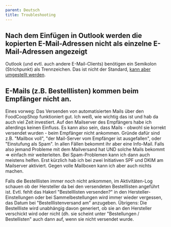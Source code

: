 ```yaml
---
parent: Deutsch
title: Troubleshooting
---
```


## Nach dem Einfügen in Outlook werden die kopierten E-Mail-Adressen nicht als einzelne E-Mail-Adressen angezeigt

Outlook (und evtl. auch andere E-Mail-Clients) benötigen ein Semikolon (Strichpunkt) als Trennzeichen. Das ist nicht der Standard, [kann aber umgestellt werden](https://www.lifewire.com/separate-multiple-email-recipients-1173274).

## E-Mails (z.B. Bestelllisten) kommen beim Empfänger nicht an.

Eines vorweg: Das Versenden von automatisierten Mails über den FoodCoopShop funktioniert gut. Ich weiß, wie wichtig das ist und hab da auch viel Zeit investiert. Auf den Mailserver des Empfängers habe ich allerdings keinen Einfluss. Es kann also sein, dass Mails - obwohl sie korrekt versendet wurden - beim Empfänger nicht ankommen. Gründe dafür sind z.B. "Mailbox voll", "der Mail-Server vom Empfänger ist ausgefallen", oder "Einstufung als Spam". In allen Fällen bekommt ihr aber eine Info-Mail. Falls also jemand Probleme mit dem Mailversand hat UND solche Mails bekommt => einfach mir weiterleiten. Bei Spam-Problemen kann ich dann auch meistens helfen. Erst kürzlich hab ich bei zwei Initiativen SPF und DKIM am Mailserver aktiviert. Gegen volle Mailboxen kann ich aber auch nichts machen.

Falls die Bestelllisten immer noch nicht ankommen, im Aktivitäten-Log schauen ob der Hersteller da bei den versendeten Bestelllisten angeführt ist. Evtl. fehlt das Hakerl "Bestelllisten versenden?" in den Hersteller-Einstellungen oder bei Sammelbestellungen wird immer wieder vergessen, das Datum bei "Bestelllistenversand am" anzugeben. Übrigens: Die Bestellliste wird unabhängig davon generiert, ob sie an den Hersteller verschickt wird oder nicht (dh. sie scheint unter "Bestellungen / Bestellisten" auch dann auf, wenn sie nicht versendet wurde.